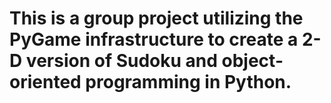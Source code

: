 # This is a group project utilizing the PyGame infrastructure to create a 2-D version of Sudoku and object-oriented programming in Python.
